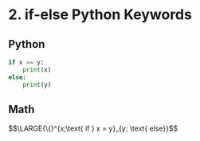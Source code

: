 # 2. if-else Python Keywords
## Python
```Python
if x == y:
    print(x)
else:
    print(y)
```
## Math

$$\LARGE{\\{}^{x;\text{ if } x = y}_{y; \text{ else}}$$

